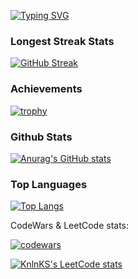 [![Typing SVG](https://readme-typing-svg.herokuapp.com?color=%2880808&lines=D4rkKaizen+|+Change+to+the+best)](https://git.io/typing-svg)

### Longest Streak Stats

[![GitHub Streak](https://github-readme-streak-stats.herokuapp.com/?user=D4rkKaizen)](https://git.io/streak-stats)


### Achievements

[![trophy](https://github-profile-trophy.vercel.app/?username=D4rkKaizen)](https://github.com/ryo-ma/github-profile-trophy)

### Github Stats

[![Anurag's GitHub stats](https://github-readme-stats.vercel.app/api?username=D4rkKaizen)](https://github.com/anuraghazra/github-readme-stats)

### Top Languages

[![Top Langs](https://github-readme-stats.vercel.app/api/top-langs/?username=D4rkKaizen&layout=compact)](https://github.com/anuraghazra/github-readme-stats)

CodeWars & LeetCode stats:

[![codewars](https://www.codewars.com/users/D4rkKaizen/badges/small)](https://www.codewars.com/users/D4rkKaizen)

[![KnlnKS's LeetCode stats](https://leetcode-stats-six.vercel.app/api?username=D4rkKaizen&theme=dark)](https://github.com/KnlnKS/leetcode-stats)










<!--
**D4rkKaizenD4rkKaizen** is a ✨ _special_ ✨ repository because its `README.md` (this file) appears on your GitHub profile.

Here are some ideas to get you started:

- 🔭 I’m currently working on ...
- 🌱 I’m currently learning ...
- 👯 I’m looking to collaborate on ...
- 🤔 I’m looking for help with ...
- 💬 Ask me about ...
- 📫 How to reach me: ...
- 😄 Pronouns: ...
- ⚡ Fun fact: ...
-->
